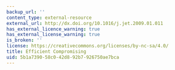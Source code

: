 ```yaml
---
backup_url: ''
content_type: external-resource
external_url: http://dx.doi.org/10.1016/j.jet.2009.01.011
has_external_licence_warning: true
has_external_license_warning: true
is_broken: ''
license: https://creativecommons.org/licenses/by-nc-sa/4.0/
title: Efficient Compromising
uid: 5b1a7390-58c0-42d8-92b7-926750ae7bca
---
```

